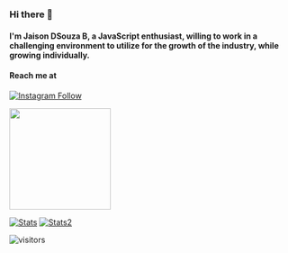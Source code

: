 ### Hi there 👋
#### I'm Jaison DSouza B, a JavaScript enthusiast, willing to work in a challenging environment to utilize for the growth of the industry, while growing individually.

#### Reach me at
[![Instagram Follow](https://img.shields.io/badge/Instagram-E4405F?style=for-the-badge&logo=instagram&logoColor=white)](https://instagram.com/_.jaixon._)

<!-- This is data/stats -->
<img height="180em" src="https://github-readme-stats.vercel.app/api?username=jaison10&show_icons=true&&theme=blue-green&show_border=true&&count_private=true&include_all_commits=true" />

<!--START_SECTION:waka-->
<!--END_SECTION:waka-->

[![Stats](https://github-readme-stats.vercel.app/api?username=jaison10&theme=blue-green)]()
[![Stats2](https://github-readme-stats.vercel.app/api/top-langs/?username=jaison10&theme=blue-green)]()

![visitors](https://visitor-badge.glitch.me/badge?page_id=jaison10.visitor-badge)

<!-- **jaison10/jaison10** is a ✨ _special_ ✨ repository because its `README.md` (this file) appears on your GitHub profile.

Here are some ideas to get you started:

- 🔭 I’m currently working on ...
- 🌱 I’m currently learning ...
- 👯 I’m looking to collaborate on ...
- 🤔 I’m looking for help with ...
- 💬 Ask me about ...
- 📫 How to reach me: ...
- 😄 Pronouns: ...
- ⚡ Fun fact: ...
 -->
